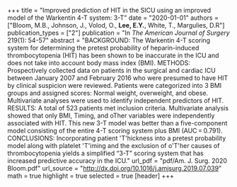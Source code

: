 +++
title = "Improved prediction of HIT in the SICU using an improved model of the Warkentin 4-T system: 3-T"
date = "2020-01-01"
authors = ["Bloom, M.B., Johnson, J., Volod, O., **Lee, E.Y.**, White, T., Margulies, D.R"]
publication_types = ["2"]
publication = "In *The American Journal of Surgery* 219(1): 54-57"
abstract = "BACKGROUND: The Warkentin 4-T scoring system for determining the pretest probability of heparin-induced thrombocytopenia (HIT) has been shown to be inaccurate in the ICU and does not take into account body mass index (BMI). METHODS: Prospectively collected data on patients in the surgical and cardiac ICU between January 2007 and February 2016 who were presumed to have HIT by clinical suspicion were reviewed. Patients were categorized into 3 BMI groups and assigned scores: Normal weight, overweight, and obese. Multivariate analyses were used to identify independent predictors of HIT. RESULTS: A total of 523 patients met inclusion criteria. Multivariate analysis showed that only BMI, Timing, and oTher variables were independently associated with HIT. This new 3-T model was better than a five-component model consisting of the entire 4-T scoring system plus BMI (AUC = 0.791). CONCLUSIONS: Incorporating patient 'T'hickness into a pretest probability model along with platelet 'T'iming and the exclusion of o'T'her causes of thrombocytopenia yields a simplified “3-T” scoring system that has increased predictive accuracy in the ICU."
url_pdf = "pdf/Am. J. Surg. 2020 Bloom.pdf"
url_source = "http://dx.doi.org/10.1016/j.amjsurg.2019.07.039"
math = true
highlight = true
selected = true
[header]
+++
